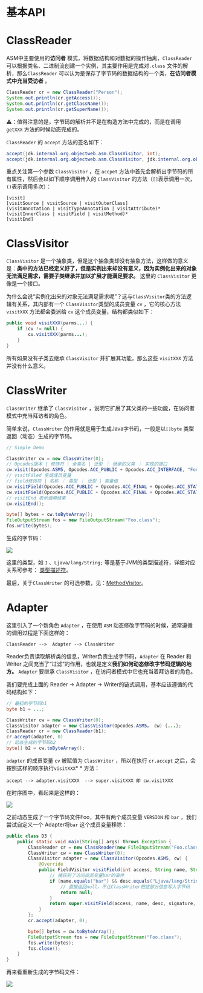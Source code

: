 # 基本API

# ClassReader

ASM中主要使用的**访问者** 模式，将数据结构和对数据的操作抽离，`ClassReader` 可以根据类名、二进制流创建一个实例，其主要作用是完成对`.class` 文件的解析，那么`ClassReader` 可以认为是保存了字节码的数据结构的一个类，**在访问者模式中充当受访者** 。

```java
ClassReader cr = new ClassReader("Person");
System.out.println(cr.getAccess());
System.out.println(cr.getClassName());
System.out.println(cr.getSuperName());
```


⚠️：值得注意的是，字节码的解析并不是在构造方法中完成的，而是在调用 `getXXX` 方法的时候动态完成的。

`ClassReader` 的 `accept` 方法的签名如下：

```java
accept(jdk.internal.org.objectweb.asm.ClassVisitor, int);
accept(jdk.internal.org.objectweb.asm.ClassVisitor, jdk.internal.org.objectweb.asm.Attribute[], int);
```


重点关注第一个参数 `ClassVisitor` ，在 `accpet` 方法中首先会解析出字节码的所有属性，然后会以如下顺序调用传入的 `ClassVisitor` 的方法（`[]`表示调用一次，`()`表示调用多次）：

```纯文本
[visit]
[visitSource | visitSource | visitOuterClass]
(visitAnnotation | visitTypeAnnotation | visitAttribute)*
(visitInnerClass | visitField | visitMethod)*
[visitEnd]
```


# ClassVisitor

`ClassVisitor` 是一个抽象类，但是这个抽象类却没有抽象方法，这样做的意义是：**类中的方法已经定义好了，但是实例出来却没有意义，因为实例化出来的对象无法满足需求，需要子类继承并加以扩展才能满足要求。** 这里的 `ClassVisitor` 更像是一个接口。

为什么会说“实例化出来的对象无法满足需求呢”？这与`ClassVisitor`类的方法逻辑有关系，其内部有一个 `ClassVisitor`类型的成员变量 `cv` ，它的核心方法 `visitXXX` 方法都会委派给 `cv` 这个成员变量，结构都类似如下：

```java
public void visitXXX(parms...) {
    if (cv != null) {
        cv.visitXXX(parms...);
    }
}
```


所有如果没有子类去继承 `ClassVisitor` 并扩展其功能，那么这些 `visitXXX` 方法并没有什么意义。

# ClassWriter

`ClassWriter` 继承了 `ClassVisitor` ，说明它扩展了其父类的一些功能，在访问者模式中充当拜访者的角色。

简单来说，`ClassWriter` 的作用就是用于生成Java字节码，一般是以`[]byte` 类型返回（动态）生成的字节码。

```Java
// Simple Demo

ClassWriter cw = new ClassWriter(0);
// Opcodes版本 | 修饰符 | 全类名 | 泛型 ｜ 继承的父类 ｜ 实现的接口
cw.visit(Opcodes.ASM5, Opcodes.ACC_PUBLIC + Opcodes.ACC_INTERFACE, "Foo", null, "java/lang/Object", null);
// visitFiled 生成成员变量
// field修饰符 | 名称 ｜ 类型 ｜ 泛型 | 常量值
cw.visitField(Opcodes.ACC_PUBLIC + Opcodes.ACC_FINAL + Opcodes.ACC_STATIC, "VERSION", "I", null, 1).visitEnd();
cw.visitField(Opcodes.ACC_PUBLIC + Opcodes.ACC_FINAL + Opcodes.ACC_STATIC, "bar", "Ljava/lang/String;", null, "bar").visitEnd();
// visitEnd 表示调用结束
cw.visitEnd();

byte[] bytes = cw.toByteArray();
FileOutputStream fos = new FileOutputStream("Foo.class");
fos.write(bytes);

```


生成的字节码：

![](https://image-1302577725.cos.ap-beijing.myqcloud.com/uPic/image.png)

这里的类型，如 `I` 、`Ljava/lang/String;` 等是基于JVM的类型描述符，详细对应关系可参考： [类型描述符](https://www.wolai.com/atTjnspsTPSpaBrAT7Jc9Q)。

最后，关于`ClassWriter` 的可选参数，见：[MethodVisitor](https://www.wolai.com/9r9z1BewGZmeRbbLvd6DEM)。

# Adapter

这里引入了一个新角色 `Adapter` ，在使用 `ASM` 动态修改字节码的时候，通常遵循的调用过程是下面这样的：

```纯文本
ClassReader -->  Adapter --> ClassWriter
```


Reader负责读取解析类的信息，Writer负责生成字节码，`Adapter` 在 Reader 和 Writer 之间充当了“过滤”的作用，也就是定义**我们如何动态修改字节码逻辑的地方。** `Adapter` 要继承 `ClassVisitor` ，在访问者模式中它也充当着拜访者的角色。

我们要完成上面的 Reader → Adapter → Writer的链式调用，基本应该遵循的代码结构如下：

```java
// 最初的字节码b1
byte b1 = ...;

ClassWriter cw = new ClassWriter(0);
ClassVisitor adapter = new ClassVisitor(Opcodes.ASM5， cw) {...};
ClassReader cr = new ClassReader(b1);
cr.accept(adapter, 0)
// 动态生成的字节码b2
byte[] b2 = cw.toByteArray();
```


`adapter` 的成员变量 `cv` 被赋值为 `ClassWriter` ，所以在执行 `cr.accept` 之后，会按照这样的顺序执行`visitXXX`* * 方法：

```纯文本
accept --> adapter.visitXXX  --> super.visitXXX 即 cw.visitXXX
```


在时序图中，看起来是这样的：

![](https://image-1302577725.cos.ap-beijing.myqcloud.com/uPic/image_1.png)

之前动态生成了一个字节码文件Foo，其中有两个成员变量 `VERSION` 和 `bar` ，我们尝试自定义一个 Adapter将`bar` 这个成员变量移除：

```java
public class D3 {
    public static void main(String[] args) throws Exception {
        ClassReader cr = new ClassReader(new FileInputStream("Foo.class"));
        ClassWriter cw = new ClassWriter(0);
        ClassVisitor adapter = new ClassVisitor(Opcodes.ASM5, cw) {
            @Override
            public FieldVisitor visitField(int access, String name, String desc, String signature, Object value) {
                // 捕获到了访问成员变量bar的事件
                if (name.equals("bar") && desc.equals("Ljava/lang/String;")) {
                    // 直接返回null，不让ClassWriter把这部分信息写入字节码
                    return null;
                }
                return super.visitField(access, name, desc, signature, value);
            }
        };
        cr.accept(adapter, 0);

        byte[] bytes = cw.toByteArray();
        FileOutputStream fos = new FileOutputStream("Foo.class");
        fos.write(bytes);
        fos.close();
    }
}
```


再来看重新生成的字节码文件：

![](https://image-1302577725.cos.ap-beijing.myqcloud.com/uPic/image_2.png)

